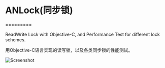 # ANLock(同步锁)
=========

ReadWrite Lock with Objective-C, and Performance Test for different lock schemes.

用Objective-C语言实现的读写锁，以及各类同步锁的性能测试。


![Screenshot](https://github.com/SpringOx/ANLock/blob/master/ANLock.png)
